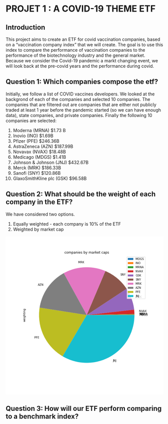 # PROJET 1 : A COVID-19 THEME ETF

## Introduction

This project aims to create an ETF for covid vaccination companies, based on a “vaccination company index” that we will create. The goal is to use this index to compare the performance of vaccination companies to the performance of the biotechnology industry and the general market. Because we consider the Covid-19 pandemic a markt changing event, we will look back at the pre-covid years and the performance during covid. 

## Question 1: Which companies compose the etf?

Initially, we follow a list of COVID vaccines developers. We looked at the backgrond of each of the companies and selected 10 companies. The companies that are filtered out are companies that are either not publicly traded at least 1 year before the pandemic started (so we can have enough data), state companies, and private companies. Finally the following 10 companies are selected:

1. Moderna (MRNA)			$1.73 B
2. Inovio (INO)				$1.69B
3. Pfizer (PFE)				$246.36B
4. AstraZeneca (AZN)			$187.99B
5. Novavax (NVAX)			$18.48B
6. Medicago (MDGS)			$1.41B
7. Johnson & Johnson (JNJ)		$432.67B
8. Merck (MRK)				$186.33B
9. Sanofi (SNY)				$120.86B
10. GlaxoSmithKline plc (GSK)	$96.58B	


## Question 2: What should be the weight of each company in the ETF?

We have considered two options.

1. Equally weighted - each company is 10% of the ETF
2. Weighted by market cap

![Weighted by market cap pie chart](./index_by_market_caps.png)

## Question 3: How will our ETF perform comparing to a benchmark index?


